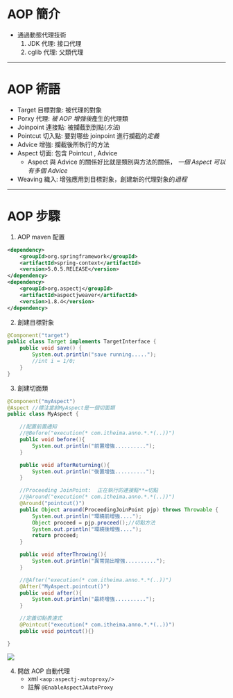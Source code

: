 # AOP 簡介

- 通過動態代理技術
  1.  JDK 代理: 接口代理
  2.  cglib 代理: 父類代理

---

# AOP 術語

- Target 目標對象: 被代理的對象
- Porxy 代理: *被 AOP 增強後*產生的代理類
- Joinpoint 連接點: 被攔截到到點(_方法_)
- Pointcut 切入點: 要對哪些 joinpoint 進行攔截的*定義*
- Advice 增強: 攔截後所執行的方法
- Aspect 切面: 包含 Pointcut , Advice
  - Aspect 與 Advice 的關係好比就是類別與方法的關係，
    _一個 Aspect 可以有多個 Advice_
- Weaving 織入: 增強應用到目標對象，創建新的代理對象的*過程*

---

# AOP 步驟

1. AOP maven 配置

```xml
<dependency>
	<groupId>org.springframework</groupId>
	<artifactId>spring-context</artifactId>
	<version>5.0.5.RELEASE</version>
</dependency>
<dependency>
	<groupId>org.aspectj</groupId>
	<artifactId>aspectjweaver</artifactId>
	<version>1.8.4</version>
</dependency>
```

2. 創建目標對象

```java
@Component("target")
public class Target implements TargetInterface {
    public void save() {
        System.out.println("save running.....");
        //int i = 1/0;
    }
}
```

3. 創建切面類

```java
@Component("myAspect")
@Aspect //標注當前MyAspect是一個切面類
public class MyAspect {

    //配置前置通知
    //@Before("execution(* com.itheima.anno.*.*(..))")
    public void before(){
        System.out.println("前置增強..........");
    }

    public void afterReturning(){
        System.out.println("後置增強..........");
    }

    //Proceeding JoinPoint:  正在執行的連接點**=切點
    //@Around("execution(* com.itheima.anno.*.*(..))")
    @Around("pointcut()")
    public Object around(ProceedingJoinPoint pjp) throws Throwable {
        System.out.println("環繞前增強....");
        Object proceed = pjp.proceed();//切點方法
        System.out.println("環繞後增強....");
        return proceed;
    }

    public void afterThrowing(){
        System.out.println("異常拋出增強..........");
    }

    //@After("execution(* com.itheima.anno.*.*(..))")
    @After("MyAspect.pointcut()")
    public void after(){
        System.out.println("最終增強..........");
    }

    //定義切點表達式
    @Pointcut("execution(* com.itheima.anno.*.*(..))")
    public void pointcut(){}

}
```

![](https://i.imgur.com/qly6giR.png)

4. 開啟 AOP 自動代理
   - xml `<aop:aspectj-autoproxy/>`
   - 註解 `@EnableAspectJAutoProxy`
